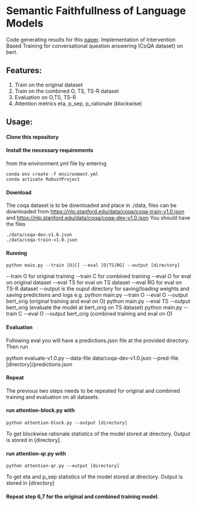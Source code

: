 # Semantic Faithfullness of Language Models
Code generating results for this [paper](https://arxiv.org/abs/2212.10696).
Implementation of Intervention Based Training for conversational question answering (CoQA dataset) on bert.

## Features:
1) Train on the original dataset
2) Train on the combined O, TS, TS-R dataset
3) Evaluation on O,TS, TS-R
4) Attention metrics eta, p_sep, p_rationale (blockwise)

## Usage:
#### Clone this repository
#### Install the necessary requirements 
from the environment.yml file by entering
```
conda env create -f environment.yml
conda activate RobustProject
```
#### Download
The coqa dataset is to be downloaded and place in ./data, files can be downloaded from 
https://nlp.stanford.edu/data/coqa/coqa-train-v1.0.json  and
https://nlp.stanford.edu/data/coqa/coqa-dev-v1.0.json
You should have the files 
```
./data/coqa-dev-v1.0.json
./data/coqa-train-v1.0.json
```
#### Running

```
python main.py --train [O|C] --eval [O|TS|RG] --output [directory]
```
--train O for original training
--train C for combined training
--eval O for eval on original dataset
--eval TS for eval on TS dataset
--eval RG for eval on TS-R dataset
--output is the ouput directory for saving/loading weights and saving predictions and logs
e.g.
python main.py --train O --eval O --output bert_orig (original training and eval on O)
python main.py --eval TS --output bert_orig (evaluate the model at bert_orig on TS dataset)
python main.py --train C --eval O --output bert_orig (combined training and eval on O)

#### Evaluation
Following eval you will have a predictions.json file at the provided directory. Then run

python evaluate-v1.0.py --data-file data/coqa-dev-v1.0.json --pred-file [directory]/predictions.json

#### Repeat
The previous two steps needs to be repeated for original and combined training and evaluation on all datasets.

#### run attention-block.py with
```python attention-block.py --output [directory] ```

To get blockwise rationale statistics of the model stored at directory. Output is stored in [directory].

#### run attention-qr.py with
```python attention-qr.py --output [directory] ```

To get eta and p_sep statistics of the model stored at directory. Output is stored in [directory]

#### Repeat step 6,7 for the original and combined training model.
